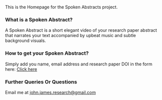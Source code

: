 
This is the Homepage for the Spoken Abstracts project.

### What is a Spoken Abstract?
A Spoken Abstract is a short elegant video of your research paper abstract that narrates your text accompanied by upbeat music and subtle background visuals.

### How to get your Spoken Abstract?
Simply add you name, email address and research paper DOI in the form here:
[Click here](https://forms.gle/g5er3GAKAdrHHaqNA)

### Further Queries Or Questions
Email me at john.james.research@gmail.com
